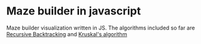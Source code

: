 # Maze builder in javascript

Maze builder visualization written in JS. The algorithms included so far are [Recursive Backtracking](https://en.wikipedia.org/wiki/Maze_generation_algorithm#Recursive_backtracker) and [Kruskal's algorithm](https://en.wikipedia.org/wiki/Maze_generation_algorithm#Randomized_Kruskal's_algorithm)